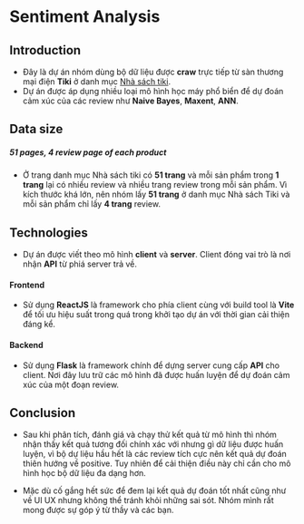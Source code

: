 # Sentiment Analysis

## Introduction

- Đây là dự án nhóm dùng bộ dữ liệu được **craw** trực tiếp từ sàn thương mại điện **Tiki** ở danh mục [Nhà sách tiki](https://tiki.vn/nha-sach-tiki/c8322).
- Dự án được áp dụng nhiều loại mô hình học máy phổ biển để dự đoán cảm xúc của các review như **Naive Bayes**, **Maxent**, **ANN**.

## Data size

##### 51 pages, 4 review page of each product

- Ở trang danh mục Nhà sách tiki có **51 trang** và mỗi sản phẩm trong **1 trang** lại có nhiều review và nhiều trang review trong mỗi sản phẩm. Vì kích thước khá lớn, nên nhóm lấy **51 trang** ở danh mục Nhà sách Tiki và mỗi sản phẩm chỉ lấy **4 trang** review.

## Technologies

- Dự án được viết theo mô hình **client** và **server**. Client đóng vai trò là nơi nhận **API** từ phiá server trả về.

#### Frontend

- Sử dụng **ReactJS** là framework cho phía client cùng với build tool là **Vite** để tối ưu hiệu suất trong quá trong khởi tạo dự án với thời gian cải thiện đáng kể.

#### Backend

- Sử dụng **Flask** là framework chính để dựng server cung cấp **API** cho client. Nơi đây lưu trữ các mô hình đã được huấn luyện để dự đoán cảm xúc của một đoạn review.

## Conclusion

- Sau khi phân tích, đánh giá và chạy thử kết quả từ mô hình thì nhóm nhận thấy kết quả tương đối chính xác với nhưng gì dữ liệu được huấn luyện, vì bộ dự liệu hầu hết là các review tích cực nên kết quả dự đoán thiên hướng về positive. Tuy nhiên để cải thiện điều này chỉ cần cho mô hình học bộ dữ liệu đa dạng hơn.

- Mặc dù cố gắng hết sức để đem lại kết quả dự đoán tốt nhất cũng như về UI UX nhưng không thể tránh khỏi những sai sót. Nhóm mình rất mong được sự góp ý từ thầy và các bạn.
